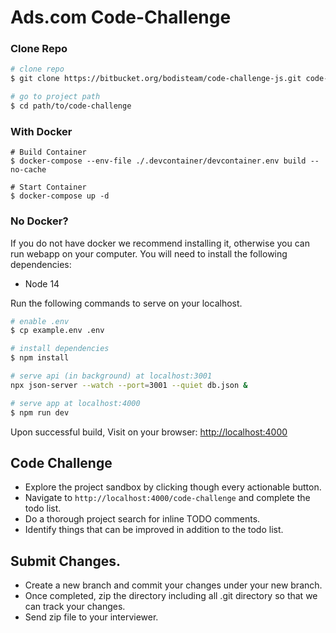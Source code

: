 # Ads.com Code-Challenge

### Clone Repo

```bash
# clone repo
$ git clone https://bitbucket.org/bodisteam/code-challenge-js.git code-challenge

# go to project path
$ cd path/to/code-challenge
```
### With Docker

```shell
# Build Container
$ docker-compose --env-file ./.devcontainer/devcontainer.env build --no-cache

# Start Container
$ docker-compose up -d
```

### No Docker?
If you do not have docker we recommend installing it, otherwise you can run webapp on your computer. You will need to install the following dependencies:

- Node 14

Run the following commands to serve on your localhost. 

```bash
# enable .env
$ cp example.env .env

# install dependencies
$ npm install

# serve api (in background) at localhost:3001
npx json-server --watch --port=3001 --quiet db.json &

# serve app at localhost:4000
$ npm run dev
```
Upon successful build, Visit on your browser: <a href="http://localhost:4000"> http://localhost:4000 </a>

## Code Challenge
- Explore the project sandbox by clicking though every actionable button.
- Navigate to `http://localhost:4000/code-challenge` and complete the todo list.
- Do a thorough project search for inline TODO comments.
- Identify things that can be improved in addition to the todo list.

## Submit Changes.
- Create a new branch and commit your changes under your new branch.
- Once completed, zip the directory including all .git directory so that we can track your changes. 
- Send zip file to your interviewer.
